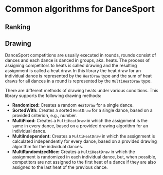 # Common algorithms for DanceSport

## Ranking

## Drawing

DanceSport competitions are usually executed in rounds,
rounds consist of dances and each dance is danced in groups, aka. heats.
The process of assigning competitors to heats is called drawing and the resulting assignment is called a heat draw.
In this library the heat draw for an individual dance is represented by the `HeatDraw` type
and the sum of heat draws for all dances in a round is represented by the `MultiHeatDraw` type.

There are different methods of drawing heats under various conditions.
This library supports the following drawing methods:

* **Randomized:** Creates a random `HeatDraw` for a single dance.
* **SortedWith:** Creates a sorted `HeatDraw` for a single dance,
  based on a provided criterion, e.g., number.
* **MultiFixed:** Creates a `MultiHeatDraw` in which the assignment is the same in every dance,
  based on a provided drawing algorithm for an individual dance.
* **MultiIndependent:** Creates a `MultiHeatDraw` in which the assignment is calculated independently for every dance, 
  based on a provided drawing algorithm for the individual dances.
* **MultiRandomizedNice:** Creates a `MultiHeatDraw` in which the assignment is randomized in each individual dance,
  but, when possible, competitors are not assigned to the first heat of a dance if they are also assigned to the last heat of the previous dance.